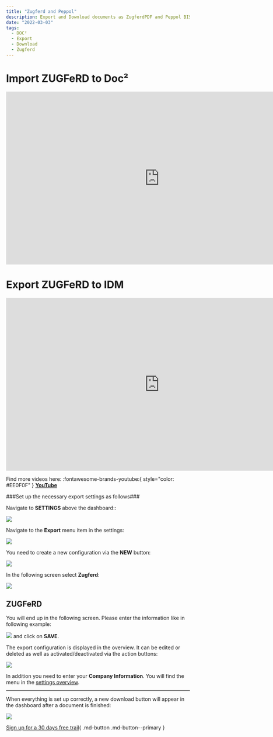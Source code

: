 ```yaml
---
title: "Zugferd and Peppol"
description: Export and Download documents as ZugferdPDF and Peppol BIS Billing
date: "2022-03-03"
tags:
  - DOC²
  - Export
  - Download
  - Zugferd
---
```


# Import ZUGFeRD to Doc²

<div class="video-container">
<iframe width="840" height="472.5" src="https://www.youtube-nocookie.com/embed/e9ekKDj0rMU" frameborder="0" allow="accelerometer; autoplay; clipboard-write; encrypted-media; gyroscope; picture-in-picture" allowfullscreen></iframe>
</div>

# Export ZUGFeRD to IDM

<div class="video-container">
<iframe width="840" height="472.5" src="https://www.youtube-nocookie.com/embed/JUzkgCYdBU4" frameborder="0" allow="accelerometer; autoplay; clipboard-write; encrypted-media; gyroscope; picture-in-picture" allowfullscreen></iframe>
</div>

Find more videos here: :fontawesome-brands-youtube:{ style="color: #EE0F0F" } [__YouTube__](https://www.youtube.com/channel/UC19DwHXz5nwU2KBdtNr734g)


###Set up the necessary export settings as follows###

Navigate to **SETTINGS** above the dashboard::

![](/_images/doc2/DOC²_Dashboard_Settings.png)

Navigate to the **Export** menu item in the settings:

![](/_images/doc2/DOC²_Settings_Export.png)

You need to create a new configuration via the **NEW** button:

![](/_images/doc2/DOC²_ExportSettings_new.png)

In the following screen select **Zugferd**:

![](/_images/doc2/DOC²_ExportSettings_SelectIntegration_Zugferd.png)

## **ZUGFeRD**

You will end up in the following screen. Please enter the information like in following example:

![](/_images/doc2/DOC²_ExportSettings_Zugferd.png)
and click on **SAVE**.


The export configuration is displayed in the overview. It can be edited or deleted as well as activated/deactivated via the action buttons:

![](/_images/doc2/DOC²_ExportSettings_Zugferd_ON.png)

In addition you need to enter your **Company Information**. You will find the menu in the [settings overview](/doc2/company-information/).

* * *

When everything is set up correctly, a new download button will appear in the dashboard after a document is finished:

![](/_images/doc2/DOC²_Download_ZugferdPDF.png)




[Sign up for a 30 days free trail](https://app.polydocs.io){ .md-button .md-button--primary }
